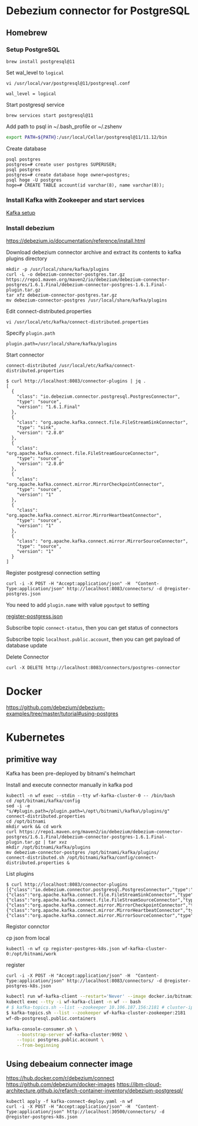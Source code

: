 # Debezium connector for PostgreSQL

## Homebrew
### Setup PostgreSQL

```
brew install postgresql@11
```

Set wal_level to `logical`

```
vi /usr/local/var/postgresql@11/postgresql.conf
```

```
wal_level = logical
```

Start postgresql service

```
brew services start postgresql@11
```

Add path to psql in ~/.bash_profile or ~/.zshenv

```sh
export PATH=${PATH}:/usr/local/Cellar/postgresql@11/11.12/bin
```

Create database

```
psql postgres
postgres=# create user postgres SUPERUSER;
psql postgres
postgres=# create database hoge owner=postgres;
psql hoge -U postgres
hoge=# CREATE TABLE account(id varchar(8), name varchar(8));
```

### Install Kafka with Zookeeper and start services
[Kafka setup](../kafka/README.md)

### Install debezium

https://debezium.io/documentation/reference/install.html

Download debezium connector archive and extract its contents to kafka plugins directory

```
mkdir -p /usr/local/share/kafka/plugins
curl -L -o debezium-connector-postgres.tar.gz https://repo1.maven.org/maven2/io/debezium/debezium-connector-postgres/1.6.1.Final/debezium-connector-postgres-1.6.1.Final-plugin.tar.gz
tar xfz debezium-connector-postgres.tar.gz
mv debezium-connector-postgres /usr/local/share/kafka/plugins
```

Edit connect-distributed.properties

```
vi /usr/local/etc/kafka/connect-distributed.properties
```

Specify `plugin.path`

```
plugin.path=/usr/local/share/kafka/plugins
```

Start connector

```
connect-distributed /usr/local/etc/kafka/connect-distributed.properties
```

```
$ curl http://localhost:8083/connector-plugins | jq .
[
  {
    "class": "io.debezium.connector.postgresql.PostgresConnector",
    "type": "source",
    "version": "1.6.1.Final"
  },
  {
    "class": "org.apache.kafka.connect.file.FileStreamSinkConnector",
    "type": "sink",
    "version": "2.8.0"
  },
  {
    "class": "org.apache.kafka.connect.file.FileStreamSourceConnector",
    "type": "source",
    "version": "2.8.0"
  },
  {
    "class": "org.apache.kafka.connect.mirror.MirrorCheckpointConnector",
    "type": "source",
    "version": "1"
  },
  {
    "class": "org.apache.kafka.connect.mirror.MirrorHeartbeatConnector",
    "type": "source",
    "version": "1"
  },
  {
    "class": "org.apache.kafka.connect.mirror.MirrorSourceConnector",
    "type": "source",
    "version": "1"
  }
]
```

Register postgresql connection setting

```
curl -i -X POST -H "Accept:application/json" -H  "Content-Type:application/json" http://localhost:8083/connectors/ -d @register-postgres.json
```

You need to add `plugin.name` with value `pgoutput` to setting

[register-postgress.json](https://github.com/kondoumh/iac-dev/blob/master/debezium/register-postgres.json#L13)

Subscribe topic `connect-status`, then you can get status of connectors

Subscribe topic `localhost.public.account`, then you can get payload of database update

Delete Connector

```
curl -X DELETE http://localhost:8083/connectors/postgres-connector
```

# Docker
https://github.com/debezium/debezium-examples/tree/master/tutorial#using-postgres

# Kubernetes

## primitive way
Kafka has been pre-deployed by bitnami's helmchart

Install and execute connector manually in kafka pod

```
kubectl -n wf exec --stdin --tty wf-kafka-cluster-0 -- /bin/bash
cd /opt/bitnami/kafka/config
sed -i -e "s/#plugin.path=/plugin.path=\/opt\/bitnami\/kafka\/plugins/g" connect-distributed.properties
cd /opt/bitnami
mkdir work && cd work
curl https://repo1.maven.org/maven2/io/debezium/debezium-connector-postgres/1.6.1.Final/debezium-connector-postgres-1.6.1.Final-plugin.tar.gz | tar xvz
mkdir /opt/bitnami/kafka/plugins
mv debezium-connector-postgres /opt/bitnami/kafka/plugins/
connect-distributed.sh /opt/bitnami/kafka/config/connect-distributed.properties &
```

List plugins

```
$ curl http://localhost:8083/connector-plugins
[{"class":"io.debezium.connector.postgresql.PostgresConnector","type":"source","version":"1.6.1.Final"},{"class":"org.apache.kafka.connect.file.FileStreamSinkConnector","type":"sink","version":"2.8.0"},{"class":"org.apache.kafka.connect.file.FileStreamSourceConnector","type":"source","version":"2.8.0"},{"class":"org.apache.kafka.connect.mirror.MirrorCheckpointConnector","type":"source","version":"1"},{"class":"org.apache.kafka.connect.mirror.MirrorHeartbeatConnector","type":"source","version":"1"},{"class":"org.apache.kafka.connect.mirror.MirrorSourceConnector","type":"source","version":"1"}]
```

Registor connctor

cp json from local
```
kubectl -n wf cp register-postgres-k8s.json wf-kafka-cluster-0:/opt/bitnami/work
```
register
```
curl -i -X POST -H "Accept:application/json" -H  "Content-Type:application/json" http://localhost:8083/connectors/ -d @register-postgres-k8s.json
```

```sh
kubectl run wf-kafka-client --restart='Never' --image docker.io/bitnami/kafka:2.8.0-debian-10-r0 -n wf --command -- sleep infinity
kubectl exec --tty -i wf-kafka-client -n wf -- bash
# $ kafka-topics.sh --list --zookeeper 10.106.187.156:2181 # cluster-ip
$ kafka-topics.sh --list --zookeeper wf-kafka-cluster-zookeeper:2181
wf-db-postgresql.public.containers

kafka-console-consumer.sh \
    --bootstrap-server wf-kafka-cluster:9092 \
    --topic postgres.public.account \
    --from-beginning
```

## Using debeaium connecter image

https://hub.docker.com/r/debezium/connect
https://github.com/debezium/docker-images
https://ibm-cloud-architecture.github.io/refarch-container-inventory/debezium-postgresql/


```
kubectl apply -f kafka-connect-deploy.yaml -n wf
curl -i -X POST -H "Accept:application/json" -H  "Content-Type:application/json" http://localhost:30500/connectors/ -d @register-postgres-k8s.json
```

